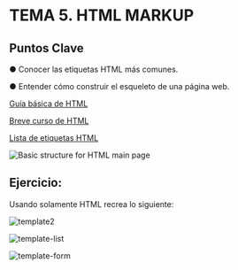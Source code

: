 # TEMA 5. HTML MARKUP

## Puntos Clave

● Conocer las etiquetas HTML más comunes.

● Entender cómo construir el esqueleto de una página web.


[Guía básica de HTML](https://www.w3schools.com/html/default.asp)

[Breve curso de HTML](https://www.codecademy.com/learn/learn-html)

[Lista de etiquetas HTML](http://www.w3schools.com/tags/)

![Basic structure for HTML main page](../media/layout-html.png) 


## Ejercicio:

Usando solamente HTML recrea lo siguiente:



![template2](../media/text-to-replicate.png)

![template-list](../media/list.png)

![template-form](../media/form.png)




